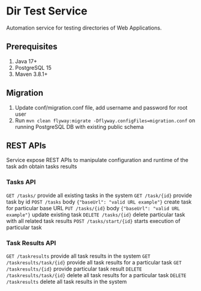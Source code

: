 # Dir Test Service

Automation service for testing directories of Web Applications.

## Prerequisites
1. Java 17+
2. PostgreSQL 15
3. Maven 3.8.1+

## Migration
1. Update conf/migration.conf file, add username and password for root user
2. Run ```mvn clean flyway:migrate -Dflyway.configFiles=migration.conf``` on running PostgreSQL DB with existing public schema

## REST APIs
Service expose REST APIs to manipulate configuration and runtime of the task adn obtain tasks results

### Tasks API
```GET /tasks/``` provide all existing tasks in the system
```GET /task/{id}``` provide task by id
```POST /tasks``` body ```{"baseUrl": "valid URL example"}``` create task for particular base URL
```PUT /tasks/{id}``` body ```{"baseUrl": "valid URL example"}``` update existing task
```DELETE /tasks/{id}``` delete particular task with all related task results
```POST /tasks/start/{id}``` starts execution of particular task

### Task Results API
```GET /taskresults``` provide all task results in the system
```GET /taskresults/task/{id}``` provide all task results for a particular task
```GET /taskresults/{id}``` provide particular task result
```DELETE /taskresults/task/{id}``` delete all task results for a particular task
```DELETE /taskresults``` delete all task results in the system